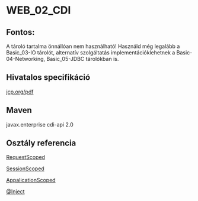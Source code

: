 # WEB_02_CDI

## Fontos:
A tároló tartalma önnállóan nem használható! Használd még legalább a Basic_03-IO tárolót, alternatív szolgáltatás implementációklehetnek a Basic-04-Networking, Basic_05-JDBC tárolókban is.

## Hivatalos specifikáció
[jcp.org/pdf](https://jcp.org/aboutJava/communityprocess/final/jsr365/index.html)

## Maven
<dependency>
            <groupId>javax.enterprise</groupId>
            <artifactId>cdi-api</artifactId>
            <version>2.0</version>
</dependency>


## Osztály referencia
[RequestScoped](https://docs.oracle.com/javaee/7/api/javax/enterprise/context/RequestScoped.html)

[SessionScoped](https://docs.oracle.com/javaee/7/api/javax/enterprise/context/SessionScoped.html)

[AppalicationScoped](https://docs.oracle.com/javaee/7/api/javax/enterprise/context/c.html)

[@Inject](https://docs.oracle.com/javaee/7/api/index.html?javax/enterprise/context/ApplicationScoped.html)

